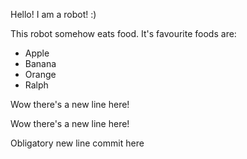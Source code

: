 Hello! I am a robot! :)

This robot somehow eats food. It's favourite foods are:

- Apple
- Banana 
- Orange
- Ralph

Wow there's a new line here!



Wow there's a new line here!


Obligatory new line commit here 

